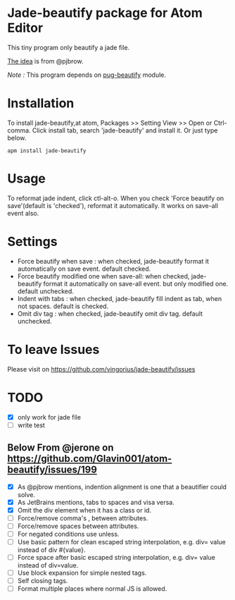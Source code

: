 # Jade-beautify package for Atom Editor

This tiny program only beautify a jade file.

[The idea](https://github.com/Glavin001/atom-beautify/issues/199) is from @pjbrow.

_Note :_ This program depends on [pug-beautify](https://github.com/vingorius/pug-beautify) module.

# Installation

To install jade-beautify,at atom, Packages >> Setting View >> Open or Ctrl-comma.
Click install tab, search 'jade-beautify' and install it. Or just type below.

```
apm install jade-beautify
```

# Usage
To reformat jade indent, click ctl-alt-o.
When you check 'Force beautify on save'(default is 'checked'), reformat it automatically.
It works on save-all event also.

# Settings
- Force beautify when save : when checked, jade-beautify format it automatically on save event. default checked.
- Force beautify modified one when save-all: when checked,  jade-beautify format it automatically on save-all event. but only modified one. default unchecked.
- Indent with tabs : when checked, jade-beautify fill indent as tab, when not spaces. default is checked.
- Omit div tag : when checked, jade-beautify omit div tag. default unchecked.

# To leave Issues
Please visit on https://github.com/vingorius/jade-beautify/issues

# TODO
- [X] only work for jade file
- [ ] write test

## Below From @jerone on https://github.com/Glavin001/atom-beautify/issues/199
- [X] As @pjbrow mentions, indention alignment is one that a beautifier could solve.
- [X] As JetBrains mentions, tabs to spaces and visa versa.
- [X] Omit the div element when it has a class or id.
- [ ] Force/remove comma's , between attributes.
- [ ] Force/remove spaces between attributes.
- [ ] For negated conditions use unless.
- [ ] Use basic pattern for clean escaped string interpolation, e.g. div= value instead of div #{value}.
- [ ] Force space after basic escaped string interpolation, e.g. div= value instead of div=value.
- [ ] Use block expansion for simple nested tags.
- [ ] Self closing tags.
- [ ] Format multiple places where normal JS is allowed.
